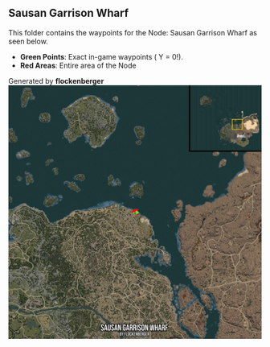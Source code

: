 ## Sausan Garrison Wharf
This folder contains the waypoints for the Node: Sausan Garrison Wharf as seen below.

- **Green Points**: Exact in-game waypoints ( Y = 0!).
- **Red Areas**: Entire area of the Node

Generated by **flockenberger**
![by_flockenberger](./Preview.webp)